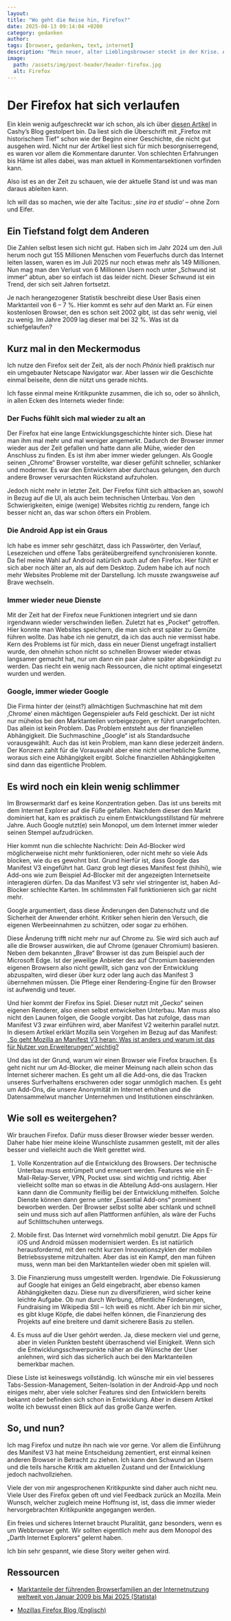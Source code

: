 ```yaml
---
layout: 
title: "Wo geht die Reise hin, Firefox?"
date: 2025-08-13 09:14:04 +0200
category: gedanken
author: 
tags: [browser, gedanken, text, internet]
description: "Mein neuer, alter Lieblingsbrowser steckt in der Krise. Aber warum?"
image:
  path: /assets/img/post-header/header-firefox.jpg
  alt: Firefox
---
```


# Der Firefox hat sich verlaufen

Ein klein wenig aufgeschreckt war ich schon, als ich über [diesen Artikel](https://stadt-bremerhaven.de/firefox-mit-historischem-tief/) in Cashy’s Blog gestolpert bin. Da liest sich die Überschrift mit „Firefox mit historischem Tief“ schon wie der Beginn einer Geschichte, die nicht gut ausgehen wird. Nicht nur der Artikel liest sich für mich besorgniserregend, es waren vor allem die Kommentare darunter. Von schlechten Erfahrungen bis Häme ist alles dabei, was man aktuell in Kommentarsektionen vorfinden kann.

Also ist es an der Zeit zu schauen, wie der aktuelle Stand ist und was man daraus ableiten kann. 

Ich will das so machen, wie der alte Tacitus: *‚sine ira et studio‘* – ohne Zorn und Eifer. 

## Ein Tiefstand folgt dem Anderen

Die Zahlen selbst lesen sich nicht gut. Haben sich im Jahr 2024 um den Juli herum noch gut 155 Millionen Menschen vom Feuerfuchs durch das Internet leiten lassen, waren es im Juli 2025 nur noch etwas mehr als 149 Millionen. Nun mag man den Verlust von 6 Millionen Usern noch unter „Schwund ist immer“ abtun, aber so einfach ist das leider nicht. Dieser Schwund ist ein Trend, der sich seit Jahren fortsetzt. 

Je nach herangezogener Statistik beschreibt diese User Basis einen Marktanteil von 6 – 7 %. Hier kommt es sehr auf den Markt an. Für einen kostenlosen Browser, den es schon seit 2002 gibt, ist das sehr wenig, viel zu wenig. Im Jahre 2009 lag dieser mal bei 32 %. Was ist da schiefgelaufen?

## Kurz mal in den Meckermodus

Ich nutze den Firefox seit der Zeit, als der noch *Phönix* hieß praktisch nur ein umgebauter Netscape Navigator war. Aber lassen wir die Geschichte einmal beiseite, denn die nützt uns gerade nichts.

Ich fasse einmal meine Kritikpunkte zusammen, die ich so, oder so ähnlich, in allen Ecken des Internets wieder finde:

### Der Fuchs fühlt sich mal wieder zu alt an

Der Firefox hat eine lange Entwicklungsgeschichte hinter sich. Diese hat man ihm mal mehr und mal weniger angemerkt. Dadurch der Browser immer wieder aus der Zeit gefallen und hatte dann alle Mühe, wieder den Anschluss zu finden. Es ist ihm aber immer wieder gelungen. Als Google seinen „Chrome“ Browser vorstellte, war dieser gefühlt schneller, schlanker und moderner. Es war den Entwicklern aber durchaus gelungen, den durch andere Browser verursachten Rückstand aufzuholen. 

Jedoch nicht mehr in letzter Zeit. Der Firefox fühlt sich altbacken an, sowohl in Bezug auf die UI, als auch beim technischen Unterbau. Von den Schwierigkeiten, einige (wenige) Websites richtig zu rendern, fange ich besser nicht an, das war schon öfters ein Problem.

### Die Android App ist ein Graus

Ich habe es immer sehr geschätzt, dass ich Passwörter, den Verlauf, Lesezeichen und offene Tabs geräteübergreifend synchronisieren konnte. Da fiel meine Wahl auf Android natürlich auch auf den Firefox. Hier fühlt er sich aber noch älter an, als auf dem Desktop. Zudem habe ich auf noch mehr Websites Probleme mit der Darstellung. Ich musste zwangsweise auf Brave wechseln.

### Immer wieder neue Dienste

Mit der Zeit hat der Firefox neue Funktionen integriert und sie dann irgendwann wieder verschwinden ließen. Zuletzt hat es „Pocket“ getroffen. Hier konnte man Websites speichern, die man sich erst später zu Gemüte führen wollte. Das habe ich nie genutzt, da ich das auch nie vermisst habe. Kern des Problems ist für mich, dass ein neuer Dienst ungefragt installiert wurde, den ohnehin schon nicht so schnellen Browser wieder etwas langsamer gemacht hat, nur um dann ein paar Jahre später abgekündigt zu werden. Das riecht ein wenig nach Ressourcen, die nicht optimal eingesetzt wurden und werden.

### Google, immer wieder Google

Die Firma hinter der (einst?) allmächtigen Suchmaschine hat mit dem ‚Chrome‘ einen mächtigen Gegenspieler aufs Feld geschickt. Der ist nicht nur mühelos bei den Marktanteilen vorbeigezogen, er führt unangefochten. Das allein ist kein Problem. Das Problem entsteht aus der finanziellen Abhängigkeit. Die Suchmaschine „Google“ ist als Standardsuche vorausgewählt. Auch das ist kein Problem, man kann diese jederzeit ändern. Der Konzern zahlt für die Vorauswahl aber eine nicht unerhebliche Summe, woraus sich eine Abhängigkeit ergibt. Solche finanziellen Abhängigkeiten sind dann das eigentliche Problem.

## Es wird noch ein klein wenig schlimmer

Im Browsermarkt darf es keine Konzentration geben. Das ist uns bereits mit dem Internet Explorer auf die Füße gefallen. Nachdem dieser den Markt dominiert hat, kam es praktisch zu einem Entwicklungsstillstand für mehrere Jahre. Auch Google nutzt(e) sein Monopol, um dem Internet immer wieder seinen Stempel aufzudrücken. 

Hier kommt nun die schlechte Nachricht: Dein Ad-Blocker wird möglicherweise nicht mehr funktionieren, oder nicht mehr so viele Ads blocken, wie du es gewohnt bist. Grund hierfür ist, dass Google das Manifest V3 eingeführt hat. Ganz grob legt dieses Manifest fest (hihihi), wie Add-ons wie zum Beispiel Ad-Blocker mit der angezeigten Internetseite interagieren dürfen. Da das Manifest V3 sehr viel stringenter ist, haben Ad-Blocker schlechte Karten. Im schlimmsten Fall funktionieren sich gar nicht mehr.

Google argumentiert, dass diese Änderungen den Datenschutz und die Sicherheit der Anwender erhöht. Kritiker sehen hierin den Versuch, die eigenen Werbeeinnahmen zu schützen, oder sogar zu erhöhen. 

Diese Änderung trifft nicht mehr nur auf Chrome zu. Sie wird sich auch auf alle die Browser auswirken, die auf Chrome (genauer Chromium) basieren. Neben dem bekannten „Brave“ Browser ist das zum Beispiel auch der Microsoft Edge. Ist der jeweilige Anbieter des auf Chromium basierenden eigenen Browsern also nicht gewillt, sich ganz von der Entwicklung abzuspalten, wird dieser über kurz oder lang auch das Manifest 3 übernehmen müssen. Die Pflege einer Rendering-Engine für den Browser ist aufwendig und teuer.

Und hier kommt der Firefox ins Spiel. Dieser nutzt mit „Gecko“ seinen eigenen Renderer, also einen selbst entwickelten Unterbau. Man muss also nicht den Launen folgen, die Google vorgibt. Das hat zufolge, dass man Manifest V3 zwar einführen wird, aber Manifest V2 weiterhin parallel nutzt. In diesem Artikel erklärt Mozilla sein Vorgehen im Bezug auf das Manifest:  [„So geht Mozilla an Manifest V3 heran: Was ist anders und warum ist das für Nutzer von Erweiterungen“ wichtig?](https://blog.mozilla.org/de/firefox-de/mozilla-manifest-v3/) 

Und das ist der Grund, warum wir einen Browser wie Firefox brauchen. Es geht nicht nur um Ad-Blocker, die meiner Meinung nach allein schon das Internet sicherer machen. Es geht um all die Add-ons, die das Tracken unseres Surfverhaltens erschweren oder sogar unmöglich machen. Es geht um Add-Ons, die unsere Anonymität im Internet erhöhen und die Datensammelwut mancher Unternehmen und Institutionen einschränken. 

## Wie soll es weitergehen?

Wir brauchen Firefox. Dafür muss dieser Browser wieder besser werden. Daher habe hier meine kleine Wunschliste zusammen gestellt, mit der alles besser und vielleicht auch die Welt gerettet wird.

1. Volle Konzentration auf die Entwicklung des Browsers. Der technische Unterbau muss entrümpelt und erneuert werden. Features wie ein E-Mail-Relay-Server, VPN, Pocket usw. sind wichtig und richtig. Aber vielleicht sollte man so etwas in die Abteilung Add-ons auslagern. Hier kann dann die Community fleißig bei der Entwicklung mithelfen. Solche Dienste können dann gerne unter „Essential Add-ons“ prominent beworben werden. Der Browser selbst sollte aber schlank und schnell sein und muss sich auf allen Plattformen anfühlen, als wäre der Fuchs auf Schlittschuhen unterwegs. 

2. Mobile first. Das Internet wird vornehmlich mobil genutzt. Die Apps für iOS und Android müssen modernisiert werden. Es ist natürlich herausfordernd, mit den recht kurzen Innovationszyklen der mobilen Betriebssysteme mitzuhalten. Aber das ist ein Kampf, den man führen muss, wenn man bei den Marktanteilen wieder oben mit spielen will.

3. Die Finanzierung muss umgestellt werden. Irgendwie. Die Fokussierung auf Google hat einiges an Geld eingebracht, aber ebenso kamen Abhängigkeiten dazu. Diese nun zu diversifizieren, wird sicher keine leichte Aufgabe. Ob nun durch Werbung, öffentliche Förderungen, Fundraising im Wikipedia Stil – Ich weiß es nicht. Aber ich bin mir sicher, es gibt kluge Köpfe, die dabei helfen können, die Finanzierung des Projekts auf eine breitere und damit sicherere Basis zu stellen.

4. Es muss auf die User gehört werden. Ja, diese meckern viel und gerne, aber in vielen Punkten besteht überraschend viel Einigkeit. Wenn sich die Entwicklungsschwerpunkte näher an die Wünsche der User anlehnen, wird sich das sicherlich auch bei den Marktanteilen bemerkbar machen.

Diese Liste ist keineswegs vollständig. Ich wünsche mir ein viel besseres Tabs-Session-Management, Seiten-Isolation in der Android-App und noch einiges mehr, aber viele solcher Features sind den Entwicklern bereits bekannt oder befinden sich schon in Entwicklung. Aber in diesem Artikel wollte ich bewusst einen Blick auf das große Ganze werfen.

## So, und nun?

Ich mag Firefox und nutze ihn nach wie vor gerne. Vor allem die Einführung des Manifest V3 hat meine Entscheidung zementiert, erst einmal keinen anderen Browser in Betracht zu ziehen. Ich kann den Schwund an Usern und die teils harsche Kritik am aktuellen Zustand und der Entwicklung jedoch nachvollziehen.

Viele der von mir angesprochenen Kritikpunkte sind daher auch nicht neu. Viele User des Firefox geben oft und viel Feedback zurück an Mozilla. Mein Wunsch, welcher zugleich meine Hoffnung ist, ist, dass die immer wieder hervorgebrachten Kritikpunkte angegangen werden. 

Ein freies und sicheres Internet braucht Pluralität, ganz besonders, wenn es um Webbrowser geht. Wir sollten eigentlich mehr aus dem Monopol des „Darth Internet Explorers“ gelernt haben. 

Ich bin sehr gespannt, wie diese Story weiter gehen wird.

## Ressourcen

* [Marktanteile der führenden Browserfamilien an der Internetnutzung weltweit von Januar 2009 bis Mai 2025 (Statista)](https://de.statista.com/statistik/daten/studie/157944/umfrage/marktanteile-der-browser-bei-der-internetnutzung-weltweit-seit-2009/)

* [Mozillas Firefox Blog (Englisch)](https://blog.mozilla.org/en/)